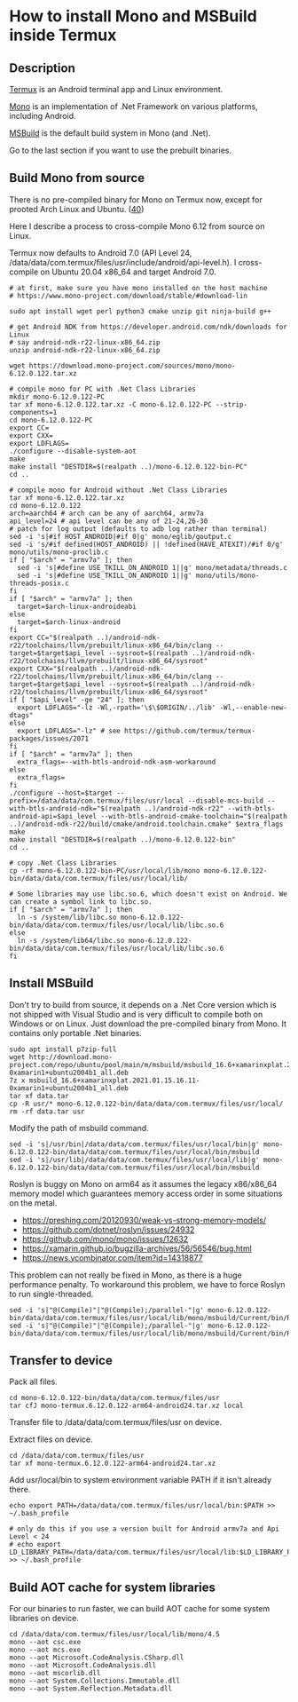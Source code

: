 ﻿# How to install Mono and MSBuild inside Termux

## Description

[Termux](https://github.com/termux/termux-app) is an Android terminal app and Linux environment.

[Mono](https://www.mono-project.com) is an implementation of .Net Framework on various platforms, including Android.

[MSBuild](https://github.com/microsoft/msbuild) is the default build system in Mono (and .Net).

Go to the last section if you want to use the prebuilt binaries.

## Build Mono from source

There is no pre-compiled binary for Mono on Termux now, except for prooted Arch Linux and Ubuntu. ([40](https://github.com/termux/termux-packages/issues/40))

Here I describe a process to cross-compile Mono 6.12 from source on Linux.

Termux now defaults to Android 7.0 (API Level 24, /data/data/com.termux/files/usr/include/android/api-level.h). I cross-compile on Ubuntu 20.04 x86_64 and target Android 7.0.

    # at first, make sure you have mono installed on the host machine
    # https://www.mono-project.com/download/stable/#download-lin

    sudo apt install wget perl python3 cmake unzip git ninja-build g++

    # get Android NDK from https://developer.android.com/ndk/downloads for Linux
    # say android-ndk-r22-linux-x86_64.zip
    unzip android-ndk-r22-linux-x86_64.zip

    wget https://download.mono-project.com/sources/mono/mono-6.12.0.122.tar.xz

    # compile mono for PC with .Net Class Libraries
    mkdir mono-6.12.0.122-PC
    tar xf mono-6.12.0.122.tar.xz -C mono-6.12.0.122-PC --strip-components=1
    cd mono-6.12.0.122-PC
    export CC=
    export CXX=
    export LDFLAGS=
    ./configure --disable-system-aot
    make
    make install "DESTDIR=$(realpath ..)/mono-6.12.0.122-bin-PC"
    cd ..

    # compile mono for Android without .Net Class Libraries
    tar xf mono-6.12.0.122.tar.xz
    cd mono-6.12.0.122
    arch=aarch64 # arch can be any of aarch64, armv7a
    api_level=24 # api level can be any of 21-24,26-30
    # patch for log output (defaults to adb log rather than terminal)
    sed -i 's|#if HOST_ANDROID|#if 0|g' mono/eglib/goutput.c
    sed -i 's/#if defined(HOST_ANDROID) || !defined(HAVE_ATEXIT)/#if 0/g' mono/utils/mono-proclib.c
    if [ "$arch" = "armv7a" ]; then
      sed -i 's|#define USE_TKILL_ON_ANDROID 1||g' mono/metadata/threads.c
      sed -i 's|#define USE_TKILL_ON_ANDROID 1||g' mono/utils/mono-threads-posix.c
    fi
    if [ "$arch" = "armv7a" ]; then
      target=$arch-linux-androideabi
    else
      target=$arch-linux-android
    fi
    export CC="$(realpath ..)/android-ndk-r22/toolchains/llvm/prebuilt/linux-x86_64/bin/clang --target=$target$api_level --sysroot=$(realpath ..)/android-ndk-r22/toolchains/llvm/prebuilt/linux-x86_64/sysroot"
    export CXX="$(realpath ..)/android-ndk-r22/toolchains/llvm/prebuilt/linux-x86_64/bin/clang --target=$target$api_level --sysroot=$(realpath ..)/android-ndk-r22/toolchains/llvm/prebuilt/linux-x86_64/sysroot"
    if [ "$api_level" -ge "24" ]; then
      export LDFLAGS="-lz -Wl,-rpath='\$\$ORIGIN/../lib' -Wl,--enable-new-dtags"
    else
      export LDFLAGS="-lz" # see https://github.com/termux/termux-packages/issues/2071
    fi
    if [ "$arch" = "armv7a" ]; then
      extra_flags=--with-btls-android-ndk-asm-workaround
    else
      extra_flags=
    fi
    ./configure --host=$target --prefix=/data/data/com.termux/files/usr/local --disable-mcs-build --with-btls-android-ndk="$(realpath ..)/android-ndk-r22" --with-btls-android-api=$api_level --with-btls-android-cmake-toolchain="$(realpath ..)/android-ndk-r22/build/cmake/android.toolchain.cmake" $extra_flags
    make
    make install "DESTDIR=$(realpath ..)/mono-6.12.0.122-bin"
    cd ..

    # copy .Net Class Libraries
    cp -rf mono-6.12.0.122-bin-PC/usr/local/lib/mono mono-6.12.0.122-bin/data/data/com.termux/files/usr/local/lib/

    # Some libraries may use libc.so.6, which doesn't exist on Android. We can create a symbol link to libc.so.
    if [ "$arch" = "armv7a" ]; then
      ln -s /system/lib/libc.so mono-6.12.0.122-bin/data/data/com.termux/files/usr/local/lib/libc.so.6
    else
      ln -s /system/lib64/libc.so mono-6.12.0.122-bin/data/data/com.termux/files/usr/local/lib/libc.so.6
    fi

## Install MSBuild

Don't try to build from source, it depends on a .Net Core version which is not shipped with Visual Studio and is very difficult to compile both on Windows or on Linux. Just download the pre-compiled binary from Mono. It contains only portable .Net binaries.

    sudo apt install p7zip-full
    wget http://download.mono-project.com/repo/ubuntu/pool/main/m/msbuild/msbuild_16.6+xamarinxplat.2021.01.15.16.11-0xamarin1+ubuntu2004b1_all.deb
    7z x msbuild_16.6+xamarinxplat.2021.01.15.16.11-0xamarin1+ubuntu2004b1_all.deb
    tar xf data.tar
    cp -R usr/* mono-6.12.0.122-bin/data/data/com.termux/files/usr/local/
    rm -rf data.tar usr

Modify the path of msbuild command.

    sed -i 's|/usr/bin|/data/data/com.termux/files/usr/local/bin|g' mono-6.12.0.122-bin/data/data/com.termux/files/usr/local/bin/msbuild
    sed -i 's|/usr/lib|/data/data/com.termux/files/usr/local/lib|g' mono-6.12.0.122-bin/data/data/com.termux/files/usr/local/bin/msbuild

Roslyn is buggy on Mono on arm64 as it assumes the legacy x86/x86_64 memory model which guarantees memory access order in some situations on the metal.

* https://preshing.com/20120930/weak-vs-strong-memory-models/
* https://github.com/dotnet/roslyn/issues/24932
* https://github.com/mono/mono/issues/12632
* https://xamarin.github.io/bugzilla-archives/56/56546/bug.html
* https://news.ycombinator.com/item?id=14318877

This problem can not really be fixed in Mono, as there is a huge performance penalty. To workaround this problem, we have to force Roslyn to run single-threaded.

    sed -i 's|"@(Compile)"|"@(Compile);/parallel-"|g' mono-6.12.0.122-bin/data/data/com.termux/files/usr/local/lib/mono/msbuild/Current/bin/Roslyn/Microsoft.CSharp.Core.targets
    sed -i 's|"@(Compile)"|"@(Compile);/parallel-"|g' mono-6.12.0.122-bin/data/data/com.termux/files/usr/local/lib/mono/msbuild/Current/bin/Roslyn/Microsoft.VisualBasic.Core.targets

## Transfer to device

Pack all files.

    cd mono-6.12.0.122-bin/data/data/com.termux/files/usr
    tar cfJ mono-termux.6.12.0.122-arm64-android24.tar.xz local

Transfer file to /data/data/com.termux/files/usr on device.

Extract files on device.

    cd /data/data/com.termux/files/usr
    tar xf mono-termux.6.12.0.122-arm64-android24.tar.xz

Add usr/local/bin to system environment variable PATH if it isn't already there.

    echo export PATH=/data/data/com.termux/files/usr/local/bin:$PATH >> ~/.bash_profile

    # only do this if you use a version built for Android armv7a and Api Level < 24
    # echo export LD_LIBRARY_PATH=/data/data/com.termux/files/usr/local/lib:$LD_LIBRARY_PATH >> ~/.bash_profile

## Build AOT cache for system libraries

For our binaries to run faster, we can build AOT cache for some system libraries on device.

    cd /data/data/com.termux/files/usr/local/lib/mono/4.5
    mono --aot csc.exe
    mono --aot mcs.exe
    mono --aot Microsoft.CodeAnalysis.CSharp.dll
    mono --aot Microsoft.CodeAnalysis.dll
    mono --aot mscorlib.dll
    mono --aot System.Collections.Immutable.dll
    mono --aot System.Reflection.Metadata.dll

